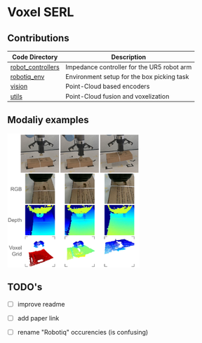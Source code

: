 # Voxel SERL

## Contributions

| Code Directory                                                                                             | Description                                |
|------------------------------------------------------------------------------------------------------------|--------------------------------------------|
| [robot_controllers](https://github.com/nisutte/voxel-serl/tree/develop/serl_robot_infra/robot_controllers) | Impedance controller for the UR5 robot arm |
| [robotiq_env](https://github.com/nisutte/voxel-serl/tree/develop/serl_robot_infra/robotiq_env)             | Environment setup for the box picking task |
| [vision](https://github.com/nisutte/voxel-serl/tree/develop/serl_launcher/serl_launcher/vision)            | Point-Cloud based encoders                 |
| [utils](https://github.com/nisutte/voxel-serl/blob/develop/serl_robot_infra/robotiq_env/camera/utils.py)   | Point-Cloud fusion and voxelization        |

## Modaliy examples
<p>
  <img src="./docs/images/trajectory%20timeline.png" width="60%"/>
</p>

## TODO's
- [ ] improve readme
- [ ] add paper link
- [ ] rename "Robotiq" occurencies (is confusing)

